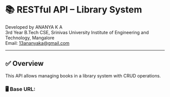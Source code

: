 # 📚 RESTful API – Library System

Developed by ANANYA K A  
3rd Year B.Tech CSE, Srinivas University Institute of Engineering and Technology, Mangalore  
Email: 13ananyaka@gmail.com

---

## ✅ Overview

This API allows managing books in a library system with CRUD operations.

### 🖥️ Base URL:
